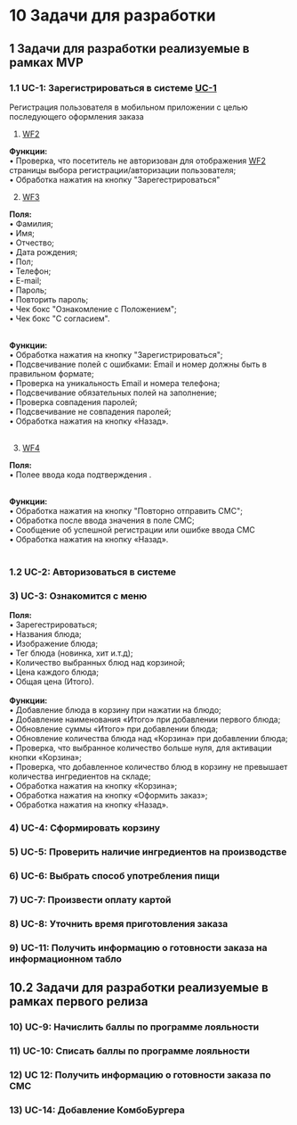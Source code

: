 # 10 Задачи для разработки
## 1 Задачи для разработки реализуемые в рамках MVP
### 1.1 UC-1: Зарегистрироваться в системе [UC-1](5_SystemRequirements.md#5221-Зарегистрироваться-в-системе) 
Регистрация пользователя в мобильном приложении с целью последующего оформления заказа<br>
1) [WF2](8_UI.md#wf2-cтраница-выбора-регистрации/авторизации-пользователя) 

**Функции:<br>**
•	Проверка, что посетитель не авторизован для отображения [WF2](8_UI.md#wf2-cтраница-выбора-регистрации/авторизации-пользователя) страницы выбора регистрации/авторизации пользователя;<br>
•	Обработка нажатия на кнопку "Зарегестрироваться" <br>

2) [WF3](8_UI.md#wf3-форма-регистрации-пользователя)

**Поля:** <br>
•	Фамилия;<br>
•	Имя;<br>
•	Отчество;<br>
•	Дата рождения;<br>
•	Пол;<br>
•	Телефон;<br>
•	E-mail;<br>
•	Пароль;<br>
•	Повторить пароль;<br>
•	Чек бокс "Ознакомление с Положением";<br>
•	Чек бокс "С согласием".<br><br>

**Функции:<br>**
•	Обработка нажатия на кнопку "Зарегистрироваться";<br>
•	Подсвечивание полей с ошибками:  Email и  номер должны быть в правильном формате;<br>
•	Проверка на уникальность Email и номера телефона;<br>
•	Подсвечивание обязательных полей на заполнение;<br>
•   Проверка совпадения паролей;<br>
•	Подсвечивание не совпадения паролей;<br>
•	Обработка нажатия на кнопку «Назад».<br><br>

3) [WF4](8_UI.md#WF4-Страница-подтверждения-регистрации-пользователя) 

**Поля:** <br>
•	Полее ввода кода подтверждения .<br><br>

**Функции:<br>**
•	Обработка нажатия на кнопку "Повторно отправить СМС";<br>
•	Обработка после ввода значения в поле СМС;<br>
•	Сообщение об успешной регистрации или ошибке ввода СМС <br>
•	Обработка нажатия на кнопку «Назад».<br><br>


### 1.2 UC-2: Авторизоваться в системе


### 3) UC-3: Ознакомится с меню

**Поля:** <br>
•	Зарегестрироваться;<br>
•	Названия блюда;<br>
•	Изображение блюда;<br>
•	Тег блюда (новинка, хит и.т.д);<br>
•	Количество выбранных блюд над корзиной;<br>
•	Цена каждого блюда;<br>
•	Общая цена (Итого).<br><br>
**Функции:<br>**
•	Добавление блюда в корзину при нажатии на блюдо;<br>
•	Добавление наименования «Итого» при добавлении первого блюда; <br>
•	Обновление суммы «Итого» при добавлении блюда;<br>
•	Обновление количества блюда над «Корзина» при добавлении блюда;<br>
•	Проверка, что выбранное количество больше нуля, для активации кнопки «Корзина»;<br>
•	Проверка, что добавленное количество блюд в корзину не превышает количества ингредиентов на складе;<br>
•	Обработка нажатия на кнопку «Корзина»;<br>
•	Обработка нажатия на кнопку «Оформить заказ»;<br>
•	Обработка нажатия на кнопку «Назад».

### 4) UC-4: Сформировать корзину


### 5) UC-5: Проверить наличие ингредиентов на производстве


### 6) UC-6: Выбрать способ употребления пищи 


### 7) UC-7: Произвести оплату картой



### 8) UC-8: Уточнить время приготовления заказа


### 9) UC-11: Получить информацию о готовности заказа на информационном табло


## 10.2 Задачи для разработки реализуемые в рамках первого релиза 


### 10) UC-9: Начислить баллы по программе лояльности


### 11) UC-10: Списать баллы по программе лояльности


### 12) UC 12: Получить информацию о готовности заказа по СМС


### 13) UC-14: Добавление КомбоБургера